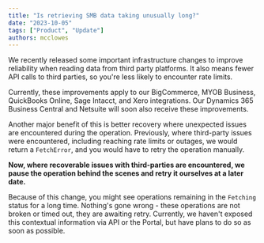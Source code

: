 ```yaml
---
title: "Is retrieving SMB data taking unusually long?"
date: "2023-10-05"
tags: ["Product", "Update"]
authors: mcclowes
---
```


We recently released some important infrastructure changes to improve reliability when reading data from third party platforms. It also means fewer API calls to third parties, so you're less likely to encounter rate limits.

<!--truncate-->

Currently, these improvements apply to our BigCommerce, MYOB Business, QuickBooks Online, Sage Intacct, and Xero integrations. Our Dynamics 365 Business Central and Netsuite will soon also receive these improvements.
 
Another major benefit of this is better recovery where unexpected issues are encountered during the operation. Previously, where third-party issues were encountered, including reaching rate limits or outages, we would return a `FetchError`, and you would have to retry the operation manually.

**Now, where recoverable issues with third-parties are encountered, we pause the operation behind the scenes and retry it ourselves at a later date.**

Because of this change, you might see operations remaining in the `Fetching` status for a long time. Nothing's gone wrong - these operations are not broken or timed out, they are awaiting retry. Currently, we haven't exposed this contextual information via API or the Portal, but have plans to do so as soon as possible.
